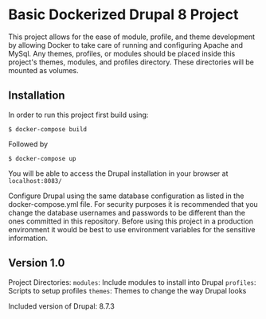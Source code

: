 # Basic Dockerized Drupal 8 Project

This project allows for the ease of module, profile, and theme development by allowing Docker to take care of running and configuring Apache and MySql. Any themes, profiles, or modules should be placed inside this project's themes, modules, and profiles directory. These directories will be mounted as volumes.

## Installation

In order to run this project first build using:

```
$ docker-compose build
```

Followed by 

```
$ docker-compose up
```

You will be able to access the Drupal installation in your browser at `localhost:8083/`

Configure Drupal using the same database configuration as listed in the docker-compose.yml file. For security purposes it is recommended that you change the database usernames and passwords to be different than the ones committed in this repository. Before using this project in a production environment it would be best to use environment variables for the sensitive information.

## Version 1.0
Project Directories:
`modules`: Include modules to install into Drupal
`profiles`: Scripts to setup profiles
`themes`: Themes to change the way Drupal looks

Included version of Drupal: 8.7.3